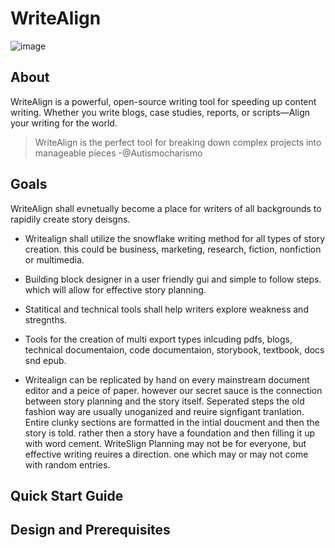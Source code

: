 # WriteAlign
![image](https://github.com/Autismocharismo/WriteAlign/assets/45924118/dddd0614-0b50-4377-8f99-e7eea11314cc)




## About
WriteAlign is a powerful, open-source writing tool for speeding up content writing. Whether you write blogs, case studies, reports, or scripts&mdash;Align your writing for the world.
> WriteAlign is the perfect tool for breaking down complex projects into manageable pieces -@Autismocharismo
## Goals
WriteAlign shall evnetually become a place for writers of all backgrounds to rapidily create story deisgns.

- Writealign shall utilize the snowflake writing method for all types of story creation. this could be business, marketing, research, fiction, nonfiction or multimedia.

- Building block designer in a user friendly gui and simple to follow steps. which will allow for effective story planning.

- Statitical and technical tools shall help writers explore weakness and stregnths.

- Tools for the creation of multi export types inlcuding pdfs, blogs, technical documentaion, code documentaion, storybook, textbook, docs snd epub.

- Writealign can be replicated by hand on every mainstream document editor and a peice of paper. however our secret sauce is the connection between story planning and the story itself. Seperated steps the old fashion way are usually unoganized and reuire signfigant tranlation. Entire clunky sections are formatted in the intial doucment and then the story is told. rather then a story have a foundation and then filling it up with word cement. WriteSlign Planning may not be for everyone, but effective writing reuires a direction. one which may or may not come with random entries.



## Quick Start Guide



## Design and Prerequisites
